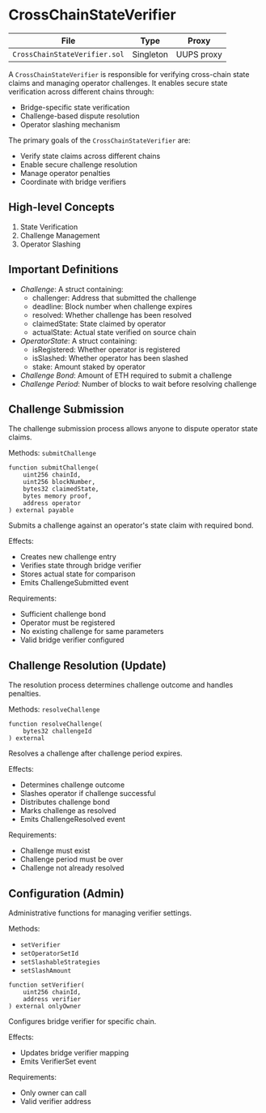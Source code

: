 # CrossChainStateVerifier

| File | Type | Proxy |
| -------- | -------- | -------- |
| `CrossChainStateVerifier.sol` | Singleton | UUPS proxy |

A `CrossChainStateVerifier` is responsible for verifying cross-chain state claims and managing operator challenges. It enables secure state verification across different chains through:
- Bridge-specific state verification
- Challenge-based dispute resolution
- Operator slashing mechanism

The primary goals of the `CrossChainStateVerifier` are:
- Verify state claims across different chains
- Enable secure challenge resolution
- Manage operator penalties
- Coordinate with bridge verifiers

## High-level Concepts

1. State Verification
2. Challenge Management
3. Operator Slashing

## Important Definitions

- _Challenge_: A struct containing:
  - challenger: Address that submitted the challenge
  - deadline: Block number when challenge expires
  - resolved: Whether challenge has been resolved
  - claimedState: State claimed by operator
  - actualState: Actual state verified on source chain
- _OperatorState_: A struct containing:
  - isRegistered: Whether operator is registered
  - isSlashed: Whether operator has been slashed
  - stake: Amount staked by operator
- _Challenge Bond_: Amount of ETH required to submit a challenge
- _Challenge Period_: Number of blocks to wait before resolving challenge

## Challenge Submission 
The challenge submission process allows anyone to dispute operator state claims.

Methods:
`submitChallenge`

```solidity
function submitChallenge(
    uint256 chainId,
    uint256 blockNumber,
    bytes32 claimedState,
    bytes memory proof,
    address operator
) external payable
```

Submits a challenge against an operator's state claim with required bond.

Effects:
- Creates new challenge entry
- Verifies state through bridge verifier
- Stores actual state for comparison
- Emits ChallengeSubmitted event

Requirements:
- Sufficient challenge bond
- Operator must be registered
- No existing challenge for same parameters
- Valid bridge verifier configured

## Challenge Resolution (Update)
The resolution process determines challenge outcome and handles penalties.

Methods:
`resolveChallenge`

```solidity
function resolveChallenge(
    bytes32 challengeId
) external
```

Resolves a challenge after challenge period expires.

Effects:
- Determines challenge outcome
- Slashes operator if challenge successful
- Distributes challenge bond
- Marks challenge as resolved
- Emits ChallengeResolved event

Requirements:
- Challenge must exist
- Challenge period must be over
- Challenge not already resolved

## Configuration (Admin)
Administrative functions for managing verifier settings.

Methods:
- `setVerifier`
- `setOperatorSetId`
- `setSlashableStrategies`
- `setSlashAmount`

```solidity
function setVerifier(
    uint256 chainId,
    address verifier
) external onlyOwner
```

Configures bridge verifier for specific chain.

Effects:
- Updates bridge verifier mapping
- Emits VerifierSet event

Requirements:
- Only owner can call
- Valid verifier address
